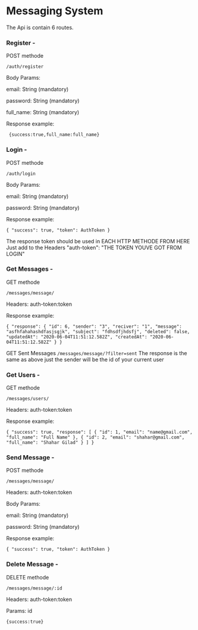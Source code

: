 # Messaging System
The Api is contain 6 routes.

### Register -
POST methode

`/auth/register`

Body Params:

email: String (mandatory)

password: String (mandatory)

full_name: String (mandatory)

Response example: 

`
{success:true,full_name:full_name}`

### Login -

POST methode

`/auth/login`

Body Params:

email: String (mandatory)

password: String (mandatory)

Response example: 

`{
    "success": true,
    "token": AuthToken
}`

The response token should be used in EACH HTTP METHODE FROM HERE
Just add to the Headers "auth-token": "THE TOKEN YOUVE GOT FROM LOGIN"

### Get Messages -

GET methode

`/messages/message/`

Headers: auth-token:token

Response example: 

`{
    "response": {
        "id": 6,
        "sender": "3",
        "reciver": "1",
        "message": "asfhfahahashdfasjsgjk",
        "subject": "fdhsdfjhdsfj",
        "deleted": false,
        "updatedAt": "2020-06-04T11:51:12.582Z",
        "createdAt": "2020-06-04T11:51:12.582Z"
    }
}`

GET Sent Messages `/messages/message/?filter=sent`
The response is the same as above just the sender will be the id of your current user

### Get Users -

GET methode

`/messages/users/`

Headers: auth-token:token

Response example: 

`{
    "success": true,
    "response": [
        {
            "id": 1,
            "email": "name@gmail.com",
            "full_name": "Full Name"
        },
        {
            "id": 2,
            "email": "shahar@gmail.com",
            "full_name": "Shahar Gilad"
        }
    ]
}`

### Send Message -

POST methode

`/messages/message/`

Headers: auth-token:token

Body Params:

email: String (mandatory)

password: String (mandatory)

Response example: 

`{
    "success": true,
    "token": AuthToken
}`

### Delete Message -

DELETE methode

`/messages/message/:id`

Headers: auth-token:token

Params: id

`
{success:true}
`